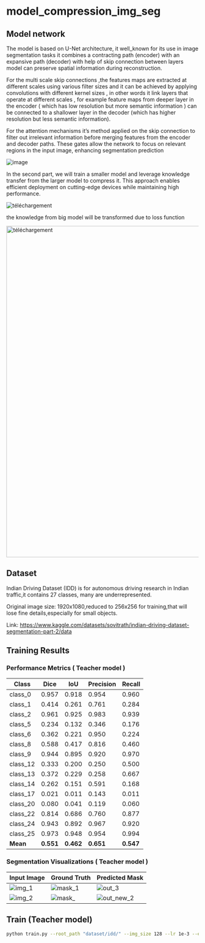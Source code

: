 # model_compression_img_seg

## Model network

The model is based on U-Net architecture, it well_known for its use in image segmentation tasks it combines a contracting path (encoder) with an expansive path (decoder) with help of skip
connection between layers model can preserve spatial information during reconstruction.

For the multi scale skip connections ,the features maps are extracted at different scales using
various filter sizes and it can be achieved by applying convolutions with different kernel sizes ,
in other words it link layers that operate at different scales , for example feature maps from
deeper layer in the encoder ( which has low resolution but more semantic information ) can be
connected to a shallower layer in the decoder (which has higher resolution but less semantic
information).

For the attention mechanisms it’s method applied on the skip connection to filter out irrelevant
information before merging features from the encoder and decoder paths. These gates allow the
network to focus on relevant regions in the input image, enhancing segmentation prediction


![image](https://github.com/user-attachments/assets/0b764940-3a63-4515-a9fa-e15b3963a79d)

In the second part, we will train a smaller model and leverage knowledge transfer from the larger model to compress it. This approach enables efficient deployment on cutting-edge devices while maintaining high performance.


![téléchargement](https://github.com/user-attachments/assets/3bc0ba10-4954-4807-bb16-ed1940cc47ed)

the knowledge from big model will be transformed due to loss function 

<img width="866" alt="téléchargement" src="https://github.com/user-attachments/assets/9ca2e168-505c-4123-9a13-3f1104306086" />


## Dataset

Indian Driving Dataset (IDD) is for autonomous driving research in Indian traffic,it contains 27 classes, many are underrepresented.

Original image size: 1920x1080,reduced to 256x256 for training,that will lose fine details,especially for small objects.

Link: https://www.kaggle.com/datasets/sovitrath/indian-driving-dataset-segmentation-part-2/data


## Training Results

### Performance Metrics ( Teacher model ) 

| Class   | Dice  | IoU  | Precision | Recall |
|---------|-------|------|-----------|--------|
| class_0  | 0.957  | 0.918 | 0.954 | 0.960  |
| class_1  | 0.414  | 0.261 | 0.761 | 0.284  |
| class_2  | 0.961  | 0.925 | 0.983 | 0.939  |
| class_5  | 0.234  | 0.132 | 0.346 | 0.176  |
| class_6  | 0.362  | 0.221 | 0.950 | 0.224  |
| class_8  | 0.588  | 0.417 | 0.816 | 0.460  |
| class_9  | 0.944  | 0.895 | 0.920 | 0.970  |
| class_12 | 0.333  | 0.200 | 0.250 | 0.500  |
| class_13 | 0.372  | 0.229 | 0.258 | 0.667  |
| class_14 | 0.262  | 0.151 | 0.591 | 0.168  |
| class_17 | 0.021  | 0.011 | 0.143 | 0.011  |
| class_20 | 0.080  | 0.041 | 0.119 | 0.060  |
| class_22 | 0.814  | 0.686 | 0.760 | 0.877  |
| class_24 | 0.943  | 0.892 | 0.967 | 0.920  |
| class_25 | 0.973  | 0.948 | 0.954 | 0.994  |
| **Mean** | **0.551** | **0.462** | **0.651** | **0.547** |

### Segmentation Visualizations ( Teacher model ) 

| Input Image          | Ground Truth         | Predicted Mask       |
|----------------------|----------------------|----------------------|
| ![img_1](https://github.com/user-attachments/assets/4b9540b1-f2ea-4f32-842f-57c9c703caa4)| ![mask_1](https://github.com/user-attachments/assets/618f420d-7da0-44ce-aca2-83dc1845307e)| ![out_3](https://github.com/user-attachments/assets/c5f15d0e-9e6b-49a8-935a-3aa4a44fe225)|
| ![img_2](https://github.com/user-attachments/assets/e60c262a-d2e1-4487-bd0d-dc3afd830a2d)| ![mask_](https://github.com/user-attachments/assets/c0281f77-6e5a-4730-bfe1-c7674f2f4e6d)| ![out_new_2](https://github.com/user-attachments/assets/0bd1648d-9da2-496f-b96b-06df90a4fd8e)|

## Train (Teacher model)

```bash
python train.py --root_path "dataset/idd/" --img_size 128 --lr 1e-3 --epochs 150 --batch 8 
